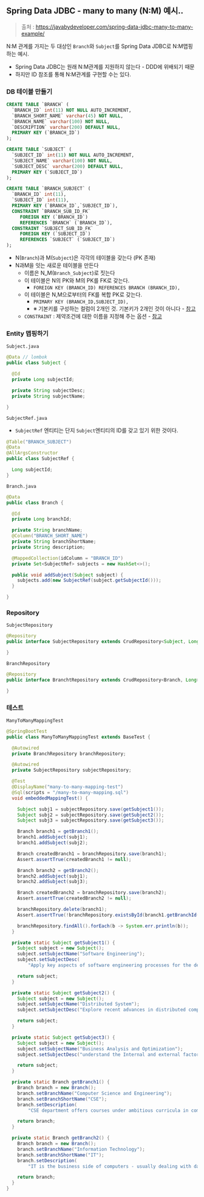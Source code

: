 ## Spring Data JDBC - many to many (N:M) 예시..

>  출처 : https://javabydeveloper.com/spring-data-jdbc-many-to-many-example/

N:M 관계를 가지는 두 대상인 `Branch`와 `Subject`를 Spring Data JDBC로 N:M맵핑하는 예시.

- Spring Data JDBC는 원래 N:M관계를 지원하지 않는다 - DDD에 위배되기 때문
- 하지만 ID 참조를 통해 N:M관계를 구현할 수는 있다.

### DB 테이블 만들기

```sql
CREATE TABLE `BRANCH` (
  `BRANCH_ID` int(11) NOT NULL AUTO_INCREMENT,
  `BRANCH_SHORT_NAME` varchar(45) NOT NULL,
  `BRANCH_NAME` varchar(100) NOT NULL,
  `DESCRIPTION` varchar(200) DEFAULT NULL,
  PRIMARY KEY (`BRANCH_ID`)
);

CREATE TABLE `SUBJECT` (
  `SUBJECT_ID` int(11) NOT NULL AUTO_INCREMENT,
  `SUBJECT_NAME` varchar(100) NOT NULL,
  `SUBJECT_DESC` varchar(200) DEFAULT NULL,
  PRIMARY KEY (`SUBJECT_ID`)
);

CREATE TABLE `BRANCH_SUBJECT` (
  `BRANCH_ID` int(11),
  `SUBJECT_ID` int(11),
  PRIMARY KEY (`BRANCH_ID`,`SUBJECT_ID`),
  CONSTRAINT `BRANCH_SUB_ID_FK` 
     FOREIGN KEY (`BRANCH_ID`) 
     REFERENCES `BRANCH` (`BRANCH_ID`),
  CONSTRAINT `SUBJECT_SUB_ID_FK` 
     FOREIGN KEY (`SUBJECT_ID`) 
     REFERENCES `SUBJECT` (`SUBJECT_ID`)
);
```

- N(`Branch`)과 M(`Subject`)은 각각의 테이블을 갖는다 (PK 존재)
- N과M을 잇는 새로운 테이블을 만든다 
  - 이름은 N_M(`Branch_Subject`)로 짓는다
  - 이 테이블은 N의 PK와 M의 PK를 FK로 갖는다.
    - `FOREIGN KEY (BRANCH_ID) REFERENCES BRANCH (BRANCH_ID),`
  - 이 테이블은 N,M으로부터의 FK를 복합 PK로 갖는다.
    - `PRIMARY KEY (BRANCH_ID,SUBJECT_ID),`
    - ※ 기본키를 구성하는 컬럼이 2개인 것. 기본키가 2개인 것이 아니다 - [참고](https://moonong.tistory.com/48)
  - `CONSTRAINT` : 제약조건에 대한 이름을 지정해 주는 옵션 - [참고](https://ttend.tistory.com/630)

### Entity 맵핑하기

`Subject.java`

```java
@Data // lombok
public class Subject {

  @Id
  private Long subjectId;

  private String subjectDesc;
  private String subjectName;

}
```

`SubjectRef.java`

* `SubjectRef` 엔티티는 단지 `Subject`엔티티의 ID를 갖고 있기 위한 것이다.

```java
@Table("BRANCH_SUBJECT")
@Data
@AllArgsConstructor
public class SubjectRef {

  Long subjectId;
}
```

`Branch.java`

```java
@Data
public class Branch {

  @Id
  private Long branchId;

  private String branchName;
  @Column("BRANCH_SHORT_NAME")
  private String branchShortName;
  private String description;

  @MappedCollection(idColumn = "BRANCH_ID")
  private Set<SubjectRef> subjects = new HashSet<>();

  public void addSubject(Subject subject) {
    subjects.add(new SubjectRef(subject.getSubjectId()));
  }

}
```

### Repository

`SubjectRepository`

```java
@Repository
public interface SubjectRepository extends CrudRepository<Subject, Long>{

}
```

`BranchRepository`

```java
@Repository
public interface BranchtRepository extends CrudRepository<Branch, Long>{

}
```

### 테스트

`ManyToManyMappingTest`

```java
@SpringBootTest
public class ManyToManyMappingTest extends BaseTest {

  @Autowired
  private BranchRepository branchRepository;

  @Autowired
  private SubjectRepository subjectRepository;

  @Test
  @DisplayName("many-to-many-mapping-test")
  @Sql(scripts = "/many-to-many-mapping.sql")
  void embeddedMappingTest() {

    Subject subj1 = subjectRepository.save(getSubject1());
    Subject subj2 = subjectRepository.save(getSubject2());
    Subject subj3 = subjectRepository.save(getSubject3());

    Branch branch1 = getBranch1();
    branch1.addSubject(subj1);
    branch1.addSubject(subj2);

    Branch createdBranch1 = branchRepository.save(branch1);
    Assert.assertTrue(createdBranch1 != null);

    Branch branch2 = getBranch2();
    branch2.addSubject(subj1);
    branch2.addSubject(subj3);

    Branch createdBranch2 = branchRepository.save(branch2);
    Assert.assertTrue(createdBranch2 != null);

    branchRepository.delete(branch1);
    Assert.assertTrue(!branchRepository.existsById(branch1.getBranchId()));

    branchRepository.findAll().forEach(b -> System.err.println(b));
  }

  private static Subject getSubject1() {
    Subject subject = new Subject();
    subject.setSubjectName("Software Engineering");
    subject.setSubjectDesc(
        "Apply key aspects of software engineering processes for the development of a complex software system");

    return subject;
  }

  private static Subject getSubject2() {
    Subject subject = new Subject();
    subject.setSubjectName("Distributed System");
    subject.setSubjectDesc("Explore recent advances in distributed computing systems");

    return subject;
  }

  private static Subject getSubject3() {
    Subject subject = new Subject();
    subject.setSubjectName("Business Analysis and Optimization");
    subject.setSubjectDesc("understand the Internal and external factors that impact the business strategy");

    return subject;
  }

  private static Branch getBranch1() {
    Branch branch = new Branch();
    branch.setBranchName("Computer Science and Engineering");
    branch.setBranchShortName("CSE");
    branch.setDescription(
        "CSE department offers courses under ambitious curricula in computer science and computer engineering..");

    return branch;
  }

  private static Branch getBranch2() {
    Branch branch = new Branch();
    branch.setBranchName("Information Technology");
    branch.setBranchShortName("IT");
    branch.setDescription(
        "IT is the business side of computers - usually dealing with databases, business, and accounting");

    return branch;
  }
}
```

